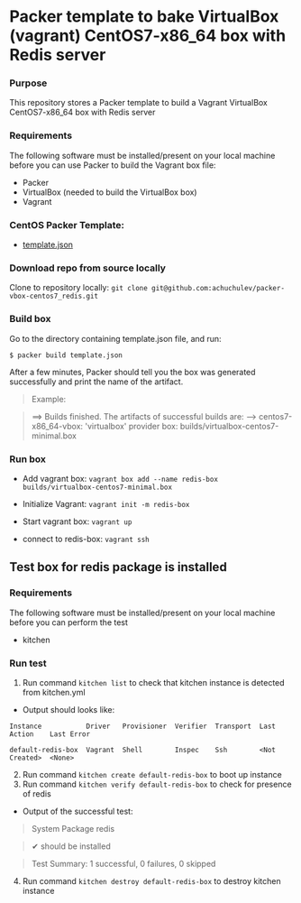 # Packer template to bake VirtualBox (vagrant) CentOS7-x86_64 box with Redis server

### Purpose
This repository stores a Packer template to build a Vagrant VirtualBox CentOS7-x86_64 box with Redis server

### Requirements
The following software must be installed/present on your local machine before you can use Packer to build the Vagrant box file:

* Packer
* VirtualBox (needed to build the VirtualBox box)
* Vagrant

### CentOS Packer Template:

* [template.json](https://github.com/achuchulev/packer-vbox-centos7_redis/blob/master/template.json)

### Download repo from source locally

Clone to repository locally: `git clone git@github.com:achuchulev/packer-vbox-centos7_redis.git`

### Build box

Go to the directory containing template.json file, and run:

`$ packer build template.json`

After a few minutes, Packer should tell you the box was generated successfully and print the name of the artifact.

> Example:

> ==> Builds finished. The artifacts of successful builds are:
> --> centos7-x86_64-vbox: 'virtualbox' provider box: builds/virtualbox-centos7-minimal.box

### Run box

* Add vagrant box: `vagrant box add --name redis-box builds/virtualbox-centos7-minimal.box`

* Initialize Vagrant: `vagrant init -m redis-box`

* Start vagrant box: `vagrant up`

* connect to redis-box: `vagrant ssh`

## Test box for redis package is installed

### Requirements
The following software must be installed/present on your local machine before you can perform the test

* kitchen

### Run test

1. Run command `kitchen list` to check that kitchen instance is detected from kitchen.yml
  * Output should looks like:
  
   `Instance           Driver   Provisioner  Verifier  Transport  Last Action    Last Error`
   
   `default-redis-box  Vagrant  Shell        Inspec    Ssh        <Not Created>  <None>`
 
2. Run command `kitchen create default-redis-box` to boot up instance
3. Run command `kitchen verify default-redis-box` to check for presence of redis
  * Output of the successful test:
  
   > System Package redis
  
   > ✔  should be installed

   > Test Summary: 1 successful, 0 failures, 0 skipped
  
4. Run command `kitchen destroy default-redis-box` to destroy kitchen instance
